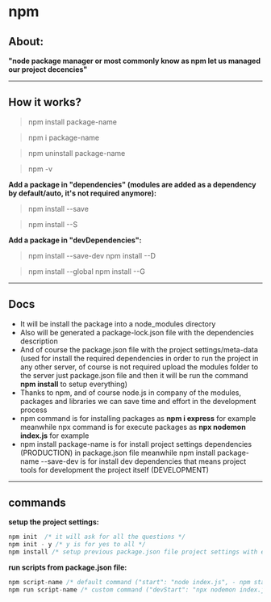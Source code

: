 # npm

## About:
**"node package manager or most commonly know as npm let us managed our project decencies"**

---

## How it works?

> npm install package-name

> npm i package-name <!-- for short -->

> npm uninstall package-name <!-- remove dependencies and modules from project -->

> npm -v <!-- check npm version -->

__Add a package in "dependencies" (modules are added as a dependency by default/auto, it's not required anymore):__
> npm install --save

> npm install --S <!-- for short (s in lower case works too) -->

__Add a package in "devDependencies":__
> npm install --save-dev
> npm install --D <!-- for short (D in lower case works too) -->

> npm install --global <!-- all projects in the computer can import and use the installed packages -->
> npm install --G <!-- for short (g in lower case works too) -->

---

## Docs 

* It will be install the package into a node_modules directory
* Also will be generated a package-lock.json file with the dependencies description
* And of course the package.json file with the project settings/meta-data (used for install the required dependencies in order to run the project in any other server, of course is not required upload the modules folder to the server just package.json file and then it will be run the command __npm install__ to setup everything)
* Thanks to npm, and of course node.js in company of the modules, packages and libraries we can save time and effort in the development process
* npm command is for installing packages as __npm i express__ for example meanwhile npx command is for execute packages as __npx nodemon index.js__ for example
* npm install package-name is for install project settings dependencies (PRODUCTION) in package.json file meanwhile npm install package-name --save-dev is for install dev dependencies that means project tools for development the project itself (DEVELOPMENT)

---

## commands 

__setup the project settings:__
```js
npm init  /* it will ask for all the questions */
npm init - y /* y is for yes to all */
npm install /* setup previous package.json file project settings with everything (dependencies included and added) */
```

__run scripts from package.json file:__
```js
npm script-name /* default command ("start": "node index.js", - npm start) */
npm run script-name /* custom command ("devStart": "npx nodemon index.js" - npm run devStart)*/
```
